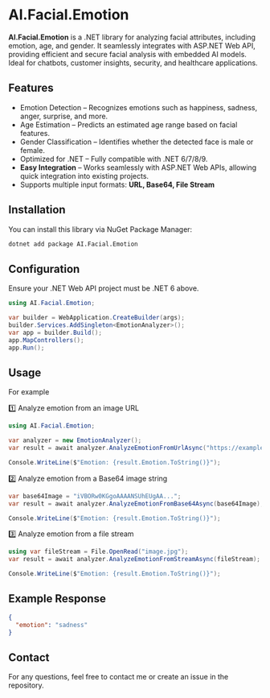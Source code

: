 ﻿# AI.Facial.Emotion

**AI.Facial.Emotion** is a .NET library for analyzing facial attributes, including emotion, age, and gender. It seamlessly integrates with ASP.NET Web API, providing efficient and secure facial analysis with embedded
AI models. Ideal for chatbots, customer insights, security, and healthcare applications.

## Features

- Emotion Detection – Recognizes emotions such as happiness, sadness, anger, surprise, and more.
- Age Estimation – Predicts an estimated age range based on facial features.
- Gender Classification – Identifies whether the detected face is male or female.
- Optimized for .NET – Fully compatible with .NET 6/7/8/9.
- **Easy Integration** – Works seamlessly with ASP.NET Web APIs, allowing quick integration into existing projects.
- Supports multiple input formats: **URL, Base64, File Stream**

## Installation

You can install this library via NuGet Package Manager:

```bash
dotnet add package AI.Facial.Emotion
```

## Configuration

Ensure your .NET Web API project must be .NET 6 above.

```csharp
using AI.Facial.Emotion;

var builder = WebApplication.CreateBuilder(args);
builder.Services.AddSingleton<EmotionAnalyzer>();
var app = builder.Build();
app.MapControllers();
app.Run();
```

## Usage

For example

1️⃣ Analyze emotion from an image URL

````csharp
using AI.Facial.Emotion;

var analyzer = new EmotionAnalyzer();
var result = await analyzer.AnalyzeEmotionFromUrlAsync("https://example.com/image.jpg");

Console.WriteLine($"Emotion: {result.Emotion.ToString()}");
````

2️⃣ Analyze emotion from a Base64 image string

````csharp
var base64Image = "iVBORw0KGgoAAAANSUhEUgAA...";
var result = await analyzer.AnalyzeEmotionFromBase64Async(base64Image);

Console.WriteLine($"Emotion: {result.Emotion.ToString()}");
````

3️⃣ Analyze emotion from a file stream

````csharp
using var fileStream = File.OpenRead("image.jpg");
var result = await analyzer.AnalyzeEmotionFromStreamAsync(fileStream);

Console.WriteLine($"Emotion: {result.Emotion.ToString()}");
````

## Example Response

```json
{
  "emotion": "sadness"
}
```

## Contact

For any questions, feel free to contact me or create an issue in the repository.